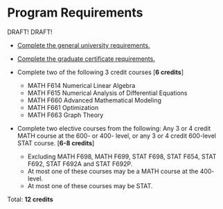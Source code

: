 Program Requirements
====================

DRAFT! DRAFT!

* [Complete the general university requirements.](http://catalog.uaf.edu/graduate/)

* [Complete the graduate certificate requirements.](http://catalog.uaf.edu/graduate/#GraduateCertificate)

* Complete two of the following 3 credit courses [**6 credits**]
  * MATH F614 Numerical Linear Algebra
  * MATH F615 Numerical Analysis of Differential Equations
  * MATH F660 Advanced Mathematical Modeling
  * MATH F661 Optimization
  * MATH F663 Graph Theory

* Complete two elective courses from the following: Any 3 or 4 credit MATH course at the 600- or 400- level, or any 3 or 4 credit 600-level STAT course. [**6-8 credits**]
  * Excluding MATH F698, MATH F699, STAT F698, STAT F654, STAT F692, STAT F692A and STAT F692P.
  * At most one of these courses may be a MATH course at the 400- level.
  * At most one of these courses may be STAT.

Total: **12 credits**


